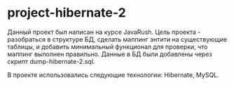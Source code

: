 # project-hibernate-2
Данный проект был написан на курсе JavaRush. Цель проекта - разобраться в структуре БД, сделать маппинг энтити на существующие таблицы, и добавить минимальный функционал для проверки, что маппинг выполнен правильно.
Данные в БД были добавлены через скрипт dump-hibernate-2.sql.

В проекте использовались следующие технологии: Hibernate, MySQL.

